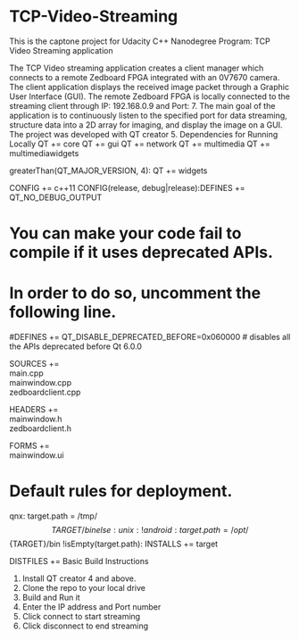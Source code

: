 # TCP-Video-Streaming
This is the captone project for Udacity C++ Nanodegree Program: TCP Video Streaming application
 
The TCP Video streaming application creates a client manager which connects to a remote Zedboard FPGA integrated with an 0V7670 camera. The client application displays the received image packet through a Graphic User Interface (GUI). The remote Zedboard FPGA is locally connected to the streaming client through IP: 192.168.0.9 and Port: 7.
The main goal of the application is to continuously listen to the specified port for data streaming, structure data into a 2D array for imaging, and display the image on a GUI. The project was developed with QT creator 5.
Dependencies for Running Locally
QT      += core
QT      += gui
QT      += network
QT      += multimedia
QT      += multimediawidgets

greaterThan(QT_MAJOR_VERSION, 4): QT += widgets

CONFIG += c++11
CONFIG(release, debug|release):DEFINES += QT_NO_DEBUG_OUTPUT

# You can make your code fail to compile if it uses deprecated APIs.
# In order to do so, uncomment the following line.
#DEFINES += QT_DISABLE_DEPRECATED_BEFORE=0x060000    # disables all the APIs deprecated before Qt 6.0.0

SOURCES += \
    main.cpp \
    mainwindow.cpp \
    zedboardclient.cpp

HEADERS += \
    mainwindow.h \
    zedboardclient.h

FORMS += \
    mainwindow.ui

# Default rules for deployment.
qnx: target.path = /tmp/$${TARGET}/bin
else: unix:!android: target.path = /opt/$${TARGET}/bin
!isEmpty(target.path): INSTALLS += target

DISTFILES +=
Basic Build Instructions
1.	Install QT creator 4 and above.
2.	Clone the repo to your local drive
3.	Build and Run it
4.	Enter the IP address and Port number
5.	Click connect to start streaming
6.	Click disconnect to end streaming
